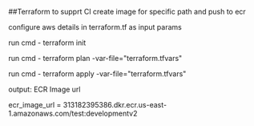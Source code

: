##Terraform to supprt CI create image for specific path and push to ecr

configure aws details in terraform.tf as input params

run cmd - terraform init

run cmd - terraform plan -var-file="terraform.tfvars"

run cmd - terraform apply -var-file="terraform.tfvars"

output: ECR Image url

ecr_image_url = 313182395386.dkr.ecr.us-east-1.amazonaws.com/test:developmentv2